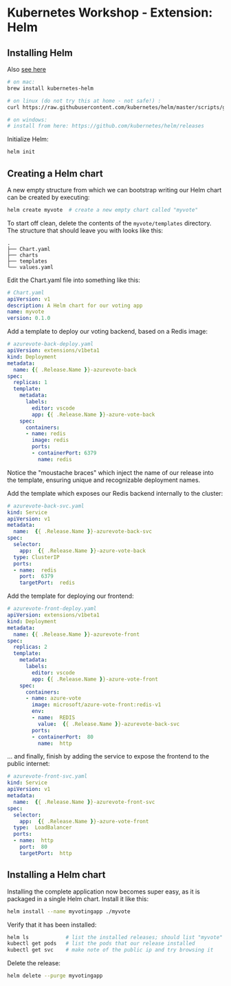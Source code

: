 # Kubernetes Workshop - Extension: Helm

## Installing Helm

Also [see here](https://docs.helm.sh/using_helm/#installing-helm)

~~~sh
# on mac:
brew install kubernetes-helm

# on linux (do not try this at home - not safe!) :
curl https://raw.githubusercontent.com/kubernetes/helm/master/scripts/get | bash

# on windows:
# install from here: https://github.com/kubernetes/helm/releases

~~~

Initialize Helm:

~~~sh
helm init
~~~

## Creating a Helm chart

A new empty structure from which we can bootstrap writing our Helm chart can be created by executing:

~~~sh
helm create myvote  # create a new empty chart called "myvote"
~~~

To start off clean, delete the contents of the `myvote/templates` directory.  The structure that should leave you with looks like this:

~~~
.
├── Chart.yaml
├── charts
├── templates
└── values.yaml
~~~

Edit the Chart.yaml file into something like this:

~~~yaml
# Chart.yaml
apiVersion: v1
description: A Helm chart for our voting app
name: myvote
version: 0.1.0
~~~ 

Add a template to deploy our voting backend, based on a Redis image:

~~~yaml
# azurevote-back-deploy.yaml
apiVersion: extensions/v1beta1
kind: Deployment
metadata:
  name: {{ .Release.Name }}-azurevote-back
spec:
  replicas: 1
  template:
    metadata:
      labels:
        editor: vscode
        app: {{ .Release.Name }}-azure-vote-back
    spec:
      containers:
      - name: redis
        image: redis
        ports:
        - containerPort: 6379
          name: redis
~~~

Notice the "moustache braces" which inject the name of our release into the template, ensuring unique and recognizable deployment names.

Add the template which exposes our Redis backend internally to the cluster:

~~~yaml
# azurevote-back-svc.yaml
kind: Service
apiVersion: v1
metadata:
  name:  {{ .Release.Name }}-azurevote-back-svc
spec:
  selector:
    app:  {{ .Release.Name }}-azure-vote-back
  type: ClusterIP
  ports:
  - name:  redis
    port:  6379
    targetPort:  redis
~~~

Add the template for deploying our frontend:

~~~yaml
# azurevote-front-deploy.yaml
apiVersion: extensions/v1beta1
kind: Deployment
metadata:
  name: {{ .Release.Name }}-azurevote-front
spec:
  replicas: 2
  template:
    metadata:
      labels:
        editor: vscode
        app: {{ .Release.Name }}-azure-vote-front
    spec:
      containers:
      - name: azure-vote
        image: microsoft/azure-vote-front:redis-v1
        env:
        - name:  REDIS
          value:  {{ .Release.Name }}-azurevote-back-svc
        ports:
        - containerPort:  80
          name:  http
~~~

... and finally, finish by adding the service to expose the frontend to the public internet:

~~~yaml
# azurevote-front-svc.yaml
kind: Service
apiVersion: v1
metadata:
  name:  {{ .Release.Name }}-azurevote-front-svc
spec:
  selector:
    app:  {{ .Release.Name }}-azure-vote-front
  type:  LoadBalancer
  ports:
  - name:  http
    port:  80
    targetPort:  http
~~~

## Installing a Helm chart

Installing the complete application now becomes super easy, as it is packaged in a single Helm chart.  Install it like this:

~~~sh
helm install --name myvotingapp ./myvote
~~~

Verify that it has been installed:
~~~sh
helm ls            # list the installed releases; should list "myvote"
kubectl get pods   # list the pods that our release installed
kubectl get svc    # make note of the public ip and try browsing it
~~~

Delete the release:

~~~sh
helm delete --purge myvotingapp
~~~